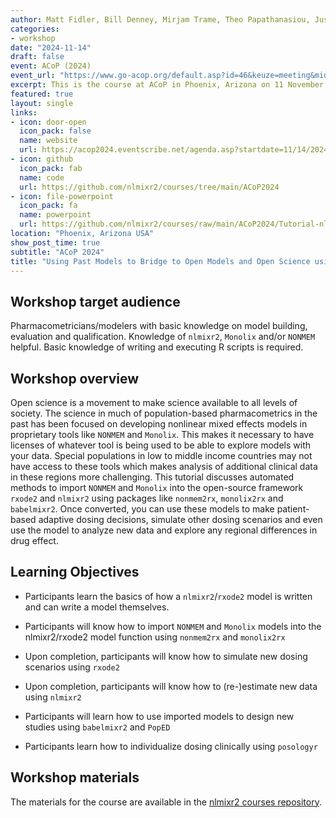```yaml
---
author: Matt Fidler, Bill Denney, Mirjam Trame, Theo Papathanasiou, Justin Wilkins
categories:
- workshop
date: "2024-11-14"
draft: false
event: ACoP (2024)
event_url: "https://www.go-acop.org/default.asp?id=46&keuze=meeting&mid=21"
excerpt: This is the course at ACoP in Phoenix, Arizona on 11 November 2024.
featured: true
layout: single
links:
- icon: door-open
  icon_pack: false
  name: website
  url: https://acop2024.eventscribe.net/agenda.asp?startdate=11/14/2024&enddate=11/14/2024&BCFO=&pfp=BrowsebyDay&fa=&fb=&fc=&fd=
- icon: github
  icon_pack: fab
  name: code
  url: https://github.com/nlmixr2/courses/tree/main/ACoP2024
- icon: file-powerpoint
  icon_pack: fa
  name: powerpoint
  url: https://github.com/nlmixr2/courses/raw/main/ACoP2024/Tutorial-nlmixr2_ACoP15.pptx
location: "Phoenix, Arizona USA"
show_post_time: true
subtitle: "ACoP 2024"
title: "Using Past Models to Bridge to Open Models and Open Science using nlmixr2"
---
```


## Workshop target audience

Pharmacometricians/modelers with basic knowledge on model building,
evaluation and qualification. Knowledge of `nlmixr2`, `Monolix` and/or
`NONMEM` helpful. Basic knowledge of writing and executing R scripts
is required.

## Workshop overview

Open science is a movement to make science available to all levels of
society. The science in much of population-based pharmacometrics in
the past has been focused on developing nonlinear mixed effects models
in proprietary tools like `NONMEM` and `Monolix`. This makes it necessary
to have licenses of whatever tool is being used to be able to explore
models with your data. Special populations in low to middle income
countries may not have access to these tools which makes analysis of
additional clinical data in these regions more challenging. This
tutorial discusses automated methods to import `NONMEM` and `Monolix` into
the open-source framework `rxode2` and `nlmixr2` using packages like
`nonmem2rx`, `monolix2rx` and `babelmixr2`. Once converted, you can use
these models to make patient-based adaptive dosing decisions, simulate
other dosing scenarios and even use the model to analyze new data and
explore any regional differences in drug effect.

## Learning Objectives

- Participants learn the basics of how a `nlmixr2`/`rxode2` model is
  written and can write a model themselves.

- Participants will know how to import `NONMEM` and `Monolix` models into
  the nlmixr2/rxode2 model function using `nonmem2rx` and `monolix2rx`

- Upon completion, participants will know how to simulate new dosing
  scenarios using `rxode2`

- Upon completion, participants will know how to (re-)estimate new
  data using `nlmixr2`

- Participants will learn how to use imported models to design new
  studies using `babelmixr2` and `PopED`

- Participants learn how to individualize dosing clinically using
  `posologyr`

## Workshop materials

The materials for the course are available in the [nlmixr2 courses repository](https://github.com/nlmixr2/courses/blob/main/ACoP2024/).
